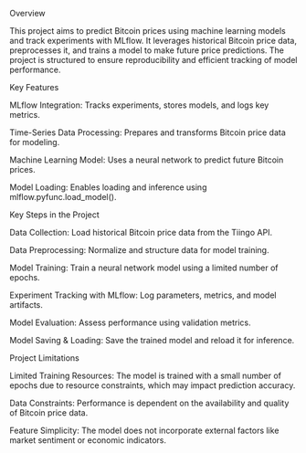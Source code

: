 Overview

This project aims to predict Bitcoin prices using machine learning models and track experiments with MLflow. It leverages historical Bitcoin price data, preprocesses it, and trains a model to make future price predictions. The project is structured to ensure reproducibility and efficient tracking of model performance.

Key Features

MLflow Integration: Tracks experiments, stores models, and logs key metrics.

Time-Series Data Processing: Prepares and transforms Bitcoin price data for modeling.

Machine Learning Model: Uses a neural network to predict future Bitcoin prices.

Model Loading: Enables loading and inference using mlflow.pyfunc.load_model().

Key Steps in the Project

Data Collection: Load historical Bitcoin price data from the Tiingo API.

Data Preprocessing: Normalize and structure data for model training.

Model Training: Train a neural network model using a limited number of epochs.

Experiment Tracking with MLflow: Log parameters, metrics, and model artifacts.

Model Evaluation: Assess performance using validation metrics.

Model Saving & Loading: Save the trained model and reload it for inference.

Project Limitations

Limited Training Resources: The model is trained with a small number of epochs due to resource constraints, which may impact prediction accuracy.

Data Constraints: Performance is dependent on the availability and quality of Bitcoin price data.

Feature Simplicity: The model does not incorporate external factors like market sentiment or economic indicators.
